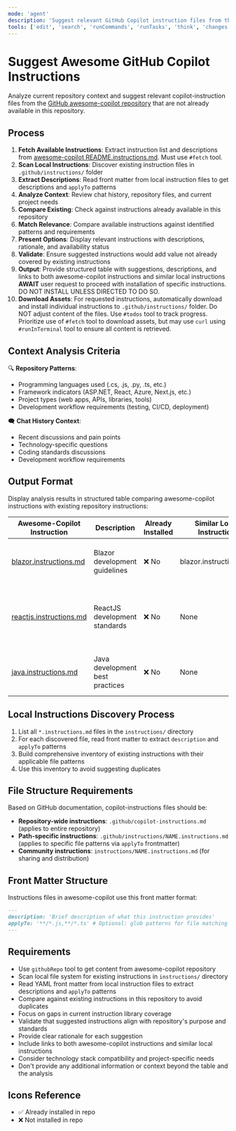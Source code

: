 ```yaml
---
mode: 'agent'
description: 'Suggest relevant GitHub Copilot instruction files from the awesome-copilot repository based on current repository context and chat history, avoiding duplicates with existing instructions in this repository.'
tools: ['edit', 'search', 'runCommands', 'runTasks', 'think', 'changes', 'testFailure', 'openSimpleBrowser', 'fetch', 'githubRepo', 'todos', 'search']
---
```

# Suggest Awesome GitHub Copilot Instructions

Analyze current repository context and suggest relevant copilot-instruction files from the [GitHub awesome-copilot repository](https://github.com/github/awesome-copilot/blob/main/README.instructions.md) that are not already available in this repository.

## Process

1. **Fetch Available Instructions**: Extract instruction list and descriptions from [awesome-copilot README.instructions.md](https://github.com/github/awesome-copilot/blob/main/README.instructions.md). Must use `#fetch` tool.
2. **Scan Local Instructions**: Discover existing instruction files in `.github/instructions/` folder
3. **Extract Descriptions**: Read front matter from local instruction files to get descriptions and `applyTo` patterns
4. **Analyze Context**: Review chat history, repository files, and current project needs
5. **Compare Existing**: Check against instructions already available in this repository
6. **Match Relevance**: Compare available instructions against identified patterns and requirements
7. **Present Options**: Display relevant instructions with descriptions, rationale, and availability status
8. **Validate**: Ensure suggested instructions would add value not already covered by existing instructions
9. **Output**: Provide structured table with suggestions, descriptions, and links to both awesome-copilot instructions and similar local instructions
   **AWAIT** user request to proceed with installation of specific instructions. DO NOT INSTALL UNLESS DIRECTED TO DO SO.
10. **Download Assets**: For requested instructions, automatically download and install individual instructions to `.github/instructions/` folder. Do NOT adjust content of the files.  Use `#todos` tool to track progress. Prioritize use of `#fetch` tool to download assets, but may use `curl` using `#runInTerminal` tool to ensure all content is retrieved.

## Context Analysis Criteria

🔍 **Repository Patterns**:
- Programming languages used (.cs, .js, .py, .ts, etc.)
- Framework indicators (ASP.NET, React, Azure, Next.js, etc.)
- Project types (web apps, APIs, libraries, tools)
- Development workflow requirements (testing, CI/CD, deployment)

🗨️ **Chat History Context**:
- Recent discussions and pain points
- Technology-specific questions
- Coding standards discussions
- Development workflow requirements

## Output Format

Display analysis results in structured table comparing awesome-copilot instructions with existing repository instructions:

| Awesome-Copilot Instruction | Description | Already Installed | Similar Local Instruction | Suggestion Rationale |
|------------------------------|-------------|-------------------|---------------------------|---------------------|
| [blazor.instructions.md](https://github.com/github/awesome-copilot/blob/main/instructions/blazor.instructions.md) | Blazor development guidelines | ❌ No | blazor.instructions.md | Already covered by existing Blazor instructions |
| [reactjs.instructions.md](https://github.com/github/awesome-copilot/blob/main/instructions/reactjs.instructions.md) | ReactJS development standards | ❌ No | None | Would enhance React development with established patterns |
| [java.instructions.md](https://github.com/github/awesome-copilot/blob/main/instructions/java.instructions.md) | Java development best practices | ❌ No | None | Could improve Java code quality and consistency |

## Local Instructions Discovery Process

1. List all `*.instructions.md` files in the `instructions/` directory
2. For each discovered file, read front matter to extract `description` and `applyTo` patterns
3. Build comprehensive inventory of existing instructions with their applicable file patterns
4. Use this inventory to avoid suggesting duplicates

## File Structure Requirements

Based on GitHub documentation, copilot-instructions files should be:
- **Repository-wide instructions**: `.github/copilot-instructions.md` (applies to entire repository)
- **Path-specific instructions**: `.github/instructions/NAME.instructions.md` (applies to specific file patterns via `applyTo` frontmatter)
- **Community instructions**: `instructions/NAME.instructions.md` (for sharing and distribution)

## Front Matter Structure

Instructions files in awesome-copilot use this front matter format:
```markdown
---
description: 'Brief description of what this instruction provides'
applyTo: '**/*.js,**/*.ts' # Optional: glob patterns for file matching
---
```

## Requirements

- Use `githubRepo` tool to get content from awesome-copilot repository
- Scan local file system for existing instructions in `instructions/` directory
- Read YAML front matter from local instruction files to extract descriptions and `applyTo` patterns
- Compare against existing instructions in this repository to avoid duplicates
- Focus on gaps in current instruction library coverage
- Validate that suggested instructions align with repository's purpose and standards
- Provide clear rationale for each suggestion
- Include links to both awesome-copilot instructions and similar local instructions
- Consider technology stack compatibility and project-specific needs
- Don't provide any additional information or context beyond the table and the analysis

## Icons Reference

- ✅ Already installed in repo
- ❌ Not installed in repo
